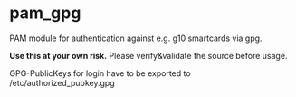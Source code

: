# pam_gpg
PAM module for authentication against e.g. g10 smartcards via gpg.

**Use this at your own risk.** Please verify&validate the source before usage.

GPG-PublicKeys for login have to be exported to /etc/authorized_pubkey.gpg
